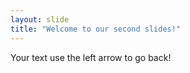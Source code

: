 ```yaml
---
layout: slide
title: "Welcome to our second slides!"
---
```

Your text
use the left arrow to go back!
